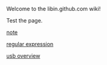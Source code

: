 Welcome to the libin.github.com wiki!

Test the page.

[note](https://github.com/libin89/libin.github.com/wiki/note)

[regular expression](https://github.com/libin89/libin.github.com/wiki/regular-expression)

[usb overview](https://github.com/libin89/libin.github.com/wiki/usb-overview)

